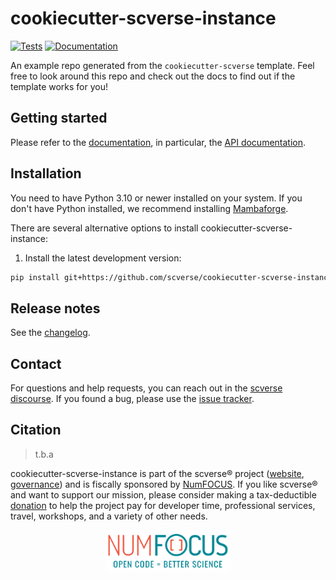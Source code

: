 # cookiecutter-scverse-instance

[![Tests][badge-tests]][tests]
[![Documentation][badge-docs]][documentation]

[badge-tests]: https://img.shields.io/github/actions/workflow/status/scverse/cookiecutter-scverse-instance/test.yaml?branch=main
[badge-docs]: https://img.shields.io/readthedocs/cookiecutter-scverse-instance

An example repo generated from the `cookiecutter-scverse` template. Feel free to look around this repo and check out the docs to find out if the template works for you!

## Getting started

Please refer to the [documentation][],
in particular, the [API documentation][].

## Installation

You need to have Python 3.10 or newer installed on your system.
If you don't have Python installed, we recommend installing [Mambaforge][].

There are several alternative options to install cookiecutter-scverse-instance:

<!--
1) Install the latest release of `cookiecutter-scverse-instance` from [PyPI][]:

```bash
pip install cookiecutter-scverse-instance
```
-->

1. Install the latest development version:

```bash
pip install git+https://github.com/scverse/cookiecutter-scverse-instance.git@main
```

## Release notes

See the [changelog][].

## Contact

For questions and help requests, you can reach out in the [scverse discourse][].
If you found a bug, please use the [issue tracker][].

## Citation

> t.b.a

[mambaforge]: https://github.com/conda-forge/miniforge#mambaforge
[scverse discourse]: https://discourse.scverse.org/
[issue tracker]: https://github.com/scverse/cookiecutter-scverse-instance/issues
[tests]: https://github.com/scverse/cookiecutter-scverse-instance/actions/workflows/test.yml
[documentation]: https://cookiecutter-scverse-instance.readthedocs.io
[changelog]: https://cookiecutter-scverse-instance.readthedocs.io/en/latest/changelog.html
[api documentation]: https://cookiecutter-scverse-instance.readthedocs.io/en/latest/api.html
[pypi]: https://pypi.org/project/cookiecutter-scverse-instance

[//]: # (numfocus-fiscal-sponsor-attribution)

cookiecutter-scverse-instance is part of the scverse® project ([website](https://scverse.org), [governance](https://scverse.org/about/roles)) and is fiscally sponsored by [NumFOCUS](https://numfocus.org/).
If you like scverse® and want to support our mission, please consider making a tax-deductible [donation](https://numfocus.org/donate-to-scverse) to help the project pay for developer time, professional services, travel, workshops, and a variety of other needs.

<div align="center">
<a href="https://numfocus.org/project/scverse">
  <img
    src="https://raw.githubusercontent.com/numfocus/templates/master/images/numfocus-logo.png"
    width="200"
  >
</a>
</div>
